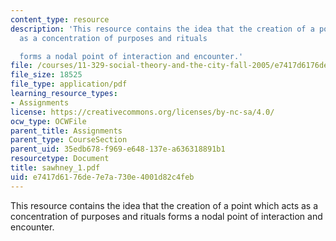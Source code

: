 ```yaml
---
content_type: resource
description: 'This resource contains the idea that the creation of a point which acts
  as a concentration of purposes and rituals

  forms a nodal point of interaction and encounter.'
file: /courses/11-329-social-theory-and-the-city-fall-2005/e7417d6176de7e7a730e4001d82c4feb_sawhney_1.pdf
file_size: 18525
file_type: application/pdf
learning_resource_types:
- Assignments
license: https://creativecommons.org/licenses/by-nc-sa/4.0/
ocw_type: OCWFile
parent_title: Assignments
parent_type: CourseSection
parent_uid: 35edb678-f969-e648-137e-a636318891b1
resourcetype: Document
title: sawhney_1.pdf
uid: e7417d61-76de-7e7a-730e-4001d82c4feb
---
```

This resource contains the idea that the creation of a point which acts as a concentration of purposes and rituals
forms a nodal point of interaction and encounter.